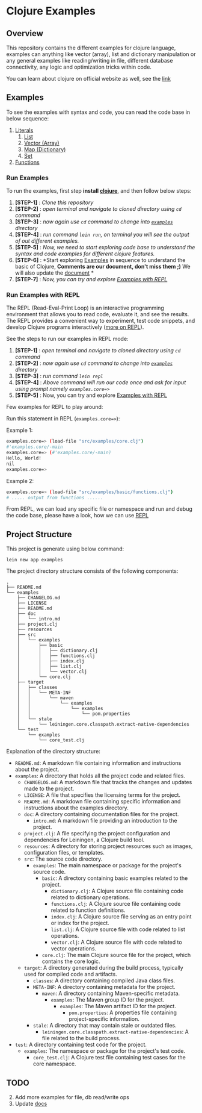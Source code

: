 # Clojure Examples

## Overview

This repository contains the different examples for clojure language, examples can anything like vector (array), list and dictionary manipulation or any general examples like reading/writing in file, different database connectivity, any logic and optimization tricks within code.

You can learn about clojure on official website as well, see the [link](https://clojure.org/guides/learn/clojure)

## Examples

To see the examples with syntax and code, you can read the code base in below sequence:

1. [Literals](./examples/src/examples/basic/literals.clj)
    1. [List](./examples/src//examples//basic/list.clj)
    2. [Vector (Array)](./examples/src//examples//basic/vector.clj)
    3. [Map (Dictionary)](./examples/src//examples//basic/dictionary.clj)
    4. [Set](./examples/src//examples/basic/set.clj)
2. [Functions](./examples/src/examples/basic/functions.clj)

### Run Examples

To run the examples, first step **install [clojure](https://clojure.org/guides/install_clojure)**, and then follow below steps:

1. **[STEP-1]** : *Clone this repository*
2. **[STEP-2]** : *open terminal and navigate to cloned directory using `cd` command*
3. **[STEP-3]** : *now again use `cd` command to change into [`examples`](./examples/) directory*
4. **[STEP-4]** : *run command `lein run`, on terminal you will see the output of out different examples.*
5. **[STEP-5]** : *Now, we need to start exploring code base to understand the syntax and code examples for different clojure features.*
6. **[STEP-6]** : *Start exploring [Examples](#examples) in sequence to understand the basic of Clojure, **Comments are our document, don't miss them ;)** We will also update the [document](./examples/doc/intro.md) *
7. **[STEP-7]** : *Now, you can try and explore [Examples with REPL](#run-examples-with-repl)*

### Run Examples with REPL

The REPL (Read-Eval-Print Loop) is an interactive programming environment that allows you to read code, evaluate it, and see the results. The REPL provides a convenient way to experiment, test code snippets, and develop Clojure programs interactively ([more on REPL](https://clojure.org/guides/repl/introduction)).

See the steps to run our examples in REPL mode:

1. **[STEP-1]** : *open terminal and navigate to cloned directory using `cd` command*
2. **[STEP-2]** : *now again use `cd` command to change into [`examples`](./examples/) directory*
3. **[STEP-3]** : *run command `lein repl`*
4. **[STEP-4]** : *Above command will run our code once and ask for input using prompt namely `examples.core=>`*
5. **[STEP-5]** : Now, you can try and explore [Examples with REPL](#run-examples-with-repl)

Few examples for REPL to play around:

Run this statement in REPL (`examples.core=>`):

Example 1:

```sh
examples.core=> (load-file "src/examples/core.clj")
#'examples.core/-main
examples.core=> (#'examples.core/-main)
Hello, World!
nil
examples.core=>
```

Example 2:


```sh
examples.core=> (load-file "src/examples/basic/functions.clj")
# ..... output from functions ......
```

From REPL, we can load any specific file or namespace and run and debug the code base, please have a look, how we can use [REPL](https://clojure.org/guides/repl/introduction)


## Project Structure

This project is generate using below command:

`lein new app examples`

The project directory structure consists of the following components:

```
.
├── README.md
└── examples
    ├── CHANGELOG.md
    ├── LICENSE
    ├── README.md
    ├── doc
    │   └── intro.md
    ├── project.clj
    ├── resources
    ├── src
    │   └── examples
    │       ├── basic
    │       │   ├── dictionary.clj
    │       │   ├── functions.clj
    │       │   ├── index.clj
    │       │   ├── list.clj
    │       │   └── vector.clj
    │       └── core.clj
    ├── target
    │   ├── classes
    │   │   └── META-INF
    │   │       └── maven
    │   │           └── examples
    │   │               └── examples
    │   │                   └── pom.properties
    │   └── stale
    │       └── leiningen.core.classpath.extract-native-dependencies
    └── test
        └── examples
            └── core_test.clj
```

Explanation of the directory structure:

- `README.md`: A markdown file containing information and instructions about the project.
- `examples`: A directory that holds all the project code and related files.
  - `CHANGELOG.md`: A markdown file that tracks the changes and updates made to the project.
  - `LICENSE`: A file that specifies the licensing terms for the project.
  - `README.md`: A markdown file containing specific information and instructions about the examples directory.
  - `doc`: A directory containing documentation files for the project.
    - `intro.md`: A markdown file providing an introduction to the project.
  - `project.clj`: A file specifying the project configuration and dependencies for Leiningen, a Clojure build tool.
  - `resources`: A directory for storing project resources such as images, configuration files, or templates.
  - `src`: The source code directory.
    - `examples`: The main namespace or package for the project's source code.
      - `basic`: A directory containing basic examples related to the project.
        - `dictionary.clj`: A Clojure source file containing code related to dictionary operations.
        - `functions.clj`: A Clojure source file containing code related to function definitions.
        - `index.clj`: A Clojure source file serving as an entry point or index for the project.
        - `list.clj`: A Clojure source file with code related to list operations.
        - `vector.clj`: A Clojure source file with code related to vector operations.
      - `core.clj`: The main Clojure source file for the project, which contains the core logic.
  - `target`: A directory generated during the build process, typically used for compiled code and artifacts.
    - `classes`: A directory containing compiled Java class files.
    - `META-INF`: A directory containing metadata for the project.
      - `maven`: A directory containing Maven-specific metadata.
        - `examples`: The Maven group ID for the project.
          - `examples`: The Maven artifact ID for the project.
            - `pom.properties`: A properties file containing project-specific information.
    - `stale`: A directory that may contain stale or outdated files.
      - `leiningen.core.classpath.extract-native-dependencies`: A file related to the build process.
- `test`: A directory containing test code for the project.
  - `examples`: The namespace or package for the project's test code.
    - `core_test.clj`: A Clojure test file containing test cases for the core namespace.

## TODO

2. Add more examples for file, db read/write ops
3. Update [docs](./examples/doc/intro.md)